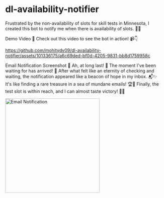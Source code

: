 # dl-availability-notifier

Frustrated by the non-availability of slots for skill tests in Minnesota, I created this bot to notify me when there is availability of slots. 🚀✨

Demo Video 🎥
Check out this video to see the bot in action! 📹👇

https://github.com/mohitydv09/dl-availability-notifier/assets/101336175/a6c69ded-bf0d-4205-9831-bb8d1759958c

Email Notification Screenshot 📸
Ah, at long last! 🎉 The moment I've been waiting for has arrived! 🌟 After what felt like an eternity of checking and waiting, the notification appeared like a beacon of hope in my inbox. 📬✨ It's like finding a rare treasure in a sea of mundane emails! 🏆💼 Finally, the test slot is within reach, and I can almost taste victory! 🥳🙌

<img src="https://github.com/mohitydv09/dl-availability-notifier/assets/101336175/153035db-30d1-4040-bccd-6bb62698a1d1" alt="Email Notification" width="300">

